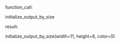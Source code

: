 function_call:

initialize_output_by_size


result:

initialize_output_by_size(width=11, height=8, color=0)

